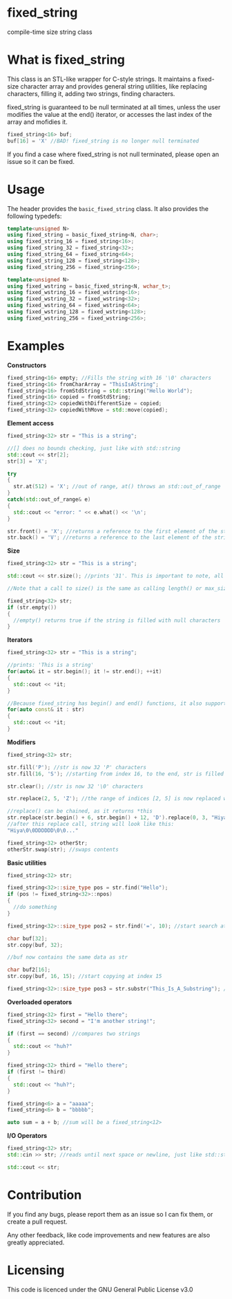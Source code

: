 # fixed_string
compile-time size string class

# What is fixed_string

This class is an STL-like wrapper for C-style strings. It maintains a fixed-size character array
and provides general string utilities, like replacing characters, filling it, adding two strings,
finding characters. 

fixed_string is guaranteed to be null terminated at all times, unless the user modifies the value at the end() iterator, 
or accesses the last index of the array and mofidies it.
```cpp
fixed_string<16> buf;
buf[16] = 'X' //BAD! fixed_string is no longer null terminated
```

If you find a case where fixed_string is not null terminated, please open an issue so it can be fixed.

# Usage

The header provides the `basic_fixed_string` class. It also provides the following typedefs:

```cpp
template<unsigned N>
using fixed_string = basic_fixed_string<N, char>;
using fixed_string_16 = fixed_string<16>;
using fixed_string_32 = fixed_string<32>;
using fixed_string_64 = fixed_string<64>;
using fixed_string_128 = fixed_string<128>;
using fixed_string_256 = fixed_string<256>;

template<unsigned N>
using fixed_wstring = basic_fixed_string<N, wchar_t>;
using fixed_wstring_16 = fixed_wstring<16>;
using fixed_wstring_32 = fixed_wstring<32>;
using fixed_wstring_64 = fixed_wstring<64>;
using fixed_wstring_128 = fixed_wstring<128>;
using fixed_wstring_256 = fixed_wstring<256>;
```

# Examples

**Constructors**

```cpp
fixed_string<16> empty; //Fills the string with 16 '\0' characters
fixed_string<16> fromCharArray = "ThisIsAString";
fixed_string<16> fromStdString = std::string("Hello World");
fixed_string<16> copied = fromStdString;
fixed_string<32> copiedWithDifferentSize = copied;
fixed_string<32> copiedWithMove = std::move(copied);
```

**Element access**

```cpp
fixed_string<32> str = "This is a string";

//[] does no bounds checking, just like with std::string
std::cout << str[2];
str[3] = 'X';

try
{
  str.at(512) = 'X'; //out of range, at() throws an std::out_of_range
}
catch(std::out_of_range& e)
{
  std::cout << "error: " << e.what() << '\n';
}

str.front() = 'X'; //returns a reference to the first element of the string
str.back() = 'V'; //returns a reference to the last element of the string
```

**Size**

```cpp
fixed_string<32> str = "This is a string";

std::cout << str.size(); //prints '31'. This is important to note, all size access functions do not count the null terminator

//Note that a call to size() is the same as calling length() or max_size()

fixed_string<32> str;
if (str.empty())
{
  //empty() returns true if the string is filled with null characters
}
```

**Iterators**

```cpp
fixed_string<32> str = "This is a string";

//prints: 'This is a string'
for(auto& it = str.begin(); it != str.end(); ++it)
{
  std::cout << *it; 
}

//Because fixed_string has begin() and end() functions, it also supports range-based for loops!
for(auto const& it : str)
{
  std::cout << *it;
}
```

**Modifiers**

```cpp
fixed_string<32> str;

str.fill('P'); //str is now 32 'P' characters
str.fill(16, 'S'); //starting from index 16, to the end, str is filled with 'S' characters

str.clear(); //str is now 32 '\0' characters

str.replace(2, 5, 'Z'); //the range of indices [2, 5] is now replaced with 'Z' characters

//replace() can be chained, as it returns *this
str.replace(str.begin() + 6, str.begin() + 12, 'D').replace(0, 3, "Hiya");
//after this replace call, string will look like this:
"Hiya\0\0DDDDDD\0\0..."

fixed_string<32> otherStr;
otherStr.swap(str); //swaps contents
```

**Basic utilities**

```cpp
fixed_string<32> str;

fixed_string<32>::size_type pos = str.find("Hello");
if (pos != fixed_string<32>::npos)
{
  //do something
}

fixed_string<32>::size_type pos2 = str.find('=', 10); //start search at index 10

char buf[32];
str.copy(buf, 32);

//buf now contains the same data as str

char buf2[16];
str.copy(buf, 16, 15); //start copying at index 15

fixed_string<32>::size_type pos3 = str.substr("This_Is_A_Substring"); //find the first occurrence of specified substring
```

**Overloaded operators**

```cpp
fixed_string<32> first = "Hello there";
fixed_string<32> second = "I'm another string!";

if (first == second) //compares two strings
{
  std::cout << "huh?"
}

fixed_string<32> third = "Hello there";
if (first != third)
{
  std::cout << "huh?";
}

fixed_string<6> a = "aaaaa";
fixed_string<6> b = "bbbbb";

auto sum = a + b; //sum will be a fixed_string<12>
```

**I/O Operators**

```cpp
fixed_string<32> str;
std::cin >> str; //reads until next space or newline, just like std::string, or until str buffer is full

std::cout << str;
```

# Contribution

If you find any bugs, please report them as an issue so I can fix them, or create a pull request.

Any other feedback, like code improvements and new features are also greatly appreciated.

# Licensing

This code is licenced under the GNU General Public License v3.0
